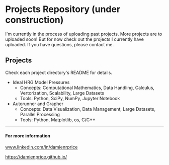 # Projects Repository (under construction)

I'm currently in the process of uploading past projects. More projects are to uploaded soon! But for now check out the projects I currently have uploaded. If you have questions, please contact me.

## Projects
Check each project directory's README for details.
- Ideal HRG Model Pressures
    - Concepts: Computational Mathematics, Data Handling, Calculus, Vertorization, Scalability, Large Datasets
    - Tools: Python, SciPy, NumPy, Jupyter Notebook
- Autorunner and Grapher
    - Concepts: Data Visualization, Data Management, Large Datasets, Parallel Processing
    - Tools: Python, Matplotlib, os, C/C++


---
#### For more information
www.linkedin.com/in/damienrprice

https://damienprice.github.io/

